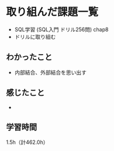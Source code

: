 # 取り組んだ課題一覧
- SQL学習 (SQL入門 ドリル256問) chap8
- ドリルに取り組む

## わかったこと
- 内部結合、外部結合を思い出す

## 感じたこと
- 
  
## 学習時間
1.5h（計462.0h）
